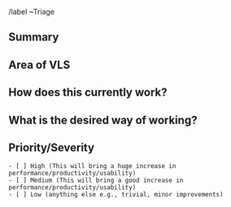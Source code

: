 <!-- Please do not change the below as it helps us to classify new issues. You are welcome to choose additional labels as needed. -->
/label ~Triage
## Summary
<!-- Outline the issue being faced, and why this needs to change !-->

## Area of VLS
<!-- This might only be one part, but may involve multiple sections !-->

## How does this currently work?
<!-- The current process, and any associated business rules !-->

## What is the desired way of working?
<!-- After the change, what should the process be, and what should the business rules be !-->

## Priority/Severity
<!-- Please place an "X" inside the square brackets "[]" for the appropriate priority. Please provide information on what factors contribute to this priority/severity. The priority and severity assigned may be different to this !-->
```
- [ ] High (This will bring a huge increase in performance/productivity/usability)
- [ ] Medium (This will bring a good increase in performance/productivity/usability)
- [ ] Low (anything else e.g., trivial, minor improvements)
```